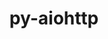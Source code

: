 ---
title: "py-aiohttp"
layout: cache
categories: [package, develop]
meta: {"compilers": ["apple-clang@16.0.0", "gcc@11.4.0", "gcc@13.2.0", "intel-oneapi-compilers@2025.1.0"], "num_specs": 72, "num_specs_by_stack": {"e4s": 12, "e4s-oneapi": 6, "ml-darwin-aarch64-mps": 14, "ml-linux-aarch64-cpu": 20, "ml-linux-aarch64-cuda": 18, "ml-linux-x86_64-cpu": 20, "ml-linux-x86_64-cuda": 18, "root": 72}, "oss": ["sequoia", "ubuntu22.04", "ubuntu24.04"], "platforms": ["darwin", "linux"], "stacks": ["e4s", "e4s-oneapi", "ml-darwin-aarch64-mps", "ml-linux-aarch64-cpu", "ml-linux-aarch64-cuda", "ml-linux-x86_64-cpu", "ml-linux-x86_64-cuda", "root"], "targets": ["aarch64", "x86_64_v3"], "versions": ["3.11.16"]}
spec_details: [{"compiler": "gcc@13.2.0", "hash": "2m44z42z7f3xw5a2f4sapgkqb5ng54tz", "os": "ubuntu24.04", "platform": "linux", "size": "-", "stacks": ["ml-linux-aarch64-cpu", "ml-linux-aarch64-cuda", "root"], "target": "aarch64", "variants": ["build_system=python_pip"], "versions": ["3.11.16"]}, {"compiler": "gcc@13.2.0", "hash": "2vac2tkxsjoz6sqoiuucp56j72txh72e", "os": "ubuntu24.04", "platform": "linux", "size": "-", "stacks": ["ml-linux-x86_64-cpu", "ml-linux-x86_64-cuda", "root"], "target": "x86_64_v3", "variants": ["build_system=python_pip"], "versions": ["3.11.16"]}, {"compiler": "gcc@13.2.0", "hash": "2wvsxoxntrlrp7i7sgttuhgt4nqd3csb", "os": "ubuntu24.04", "platform": "linux", "size": "-", "stacks": ["ml-linux-x86_64-cpu", "ml-linux-x86_64-cuda", "root"], "target": "x86_64_v3", "variants": ["build_system=python_pip"], "versions": ["3.11.16"]}, {"compiler": "apple-clang@16.0.0", "hash": "2x4gtvu7tuwbytzyfi7d2xckritleo6z", "os": "sequoia", "platform": "darwin", "size": "-", "stacks": ["ml-darwin-aarch64-mps", "root"], "target": "aarch64", "variants": ["build_system=python_pip"], "versions": ["3.11.16"]}, {"compiler": "gcc@13.2.0", "hash": "2yz37ux2lpbtj6arh23k7htuiqd6lna5", "os": "ubuntu24.04", "platform": "linux", "size": "-", "stacks": ["ml-linux-aarch64-cpu", "root"], "target": "aarch64", "variants": ["build_system=python_pip"], "versions": ["3.11.16"]}, {"compiler": "gcc@13.2.0", "hash": "2zxn2ihebghc3oyktkzm6t3b6g7le4ws", "os": "ubuntu24.04", "platform": "linux", "size": "-", "stacks": ["ml-linux-x86_64-cpu", "ml-linux-x86_64-cuda", "root"], "target": "x86_64_v3", "variants": ["build_system=python_pip"], "versions": ["3.11.16"]}, {"compiler": "apple-clang@16.0.0", "hash": "3545gaqhgj4cwo4vgfcy4tlow4rrtq6m", "os": "sequoia", "platform": "darwin", "size": "-", "stacks": ["ml-darwin-aarch64-mps", "root"], "target": "aarch64", "variants": ["build_system=python_pip"], "versions": ["3.11.16"]}, {"compiler": "apple-clang@16.0.0", "hash": "3ixvuqnscvmix6uhqyebbqye357pepl2", "os": "sequoia", "platform": "darwin", "size": "-", "stacks": ["ml-darwin-aarch64-mps", "root"], "target": "aarch64", "variants": ["build_system=python_pip"], "versions": ["3.11.16"]}, {"compiler": "gcc@13.2.0", "hash": "3ssbibk6ol5mkwgpms7yrd2txjptxlco", "os": "ubuntu24.04", "platform": "linux", "size": "-", "stacks": ["ml-linux-aarch64-cpu", "ml-linux-aarch64-cuda", "root"], "target": "aarch64", "variants": ["build_system=python_pip"], "versions": ["3.11.16"]}, {"compiler": "intel-oneapi-compilers@2025.1.0", "hash": "3tirzbawvfcsraewguuuqgkzqfaonknu", "os": "ubuntu22.04", "platform": "linux", "size": "-", "stacks": ["e4s-oneapi", "root"], "target": "x86_64_v3", "variants": ["build_system=python_pip"], "versions": ["3.11.16"]}, {"compiler": "gcc@13.2.0", "hash": "4jzghm44aimoeawpa4fch4z7fya3hczu", "os": "ubuntu24.04", "platform": "linux", "size": "-", "stacks": ["ml-linux-aarch64-cpu", "ml-linux-aarch64-cuda", "root"], "target": "aarch64", "variants": ["build_system=python_pip"], "versions": ["3.11.16"]}, {"compiler": "apple-clang@16.0.0", "hash": "4qf2d5ynv76u2foiswb2j3tlc5nikams", "os": "sequoia", "platform": "darwin", "size": "-", "stacks": ["ml-darwin-aarch64-mps", "root"], "target": "aarch64", "variants": ["build_system=python_pip"], "versions": ["3.11.16"]}, {"compiler": "gcc@13.2.0", "hash": "5oyoih2l4fiu3ejoyq4g7hkvidcsdzd4", "os": "ubuntu24.04", "platform": "linux", "size": "-", "stacks": ["ml-linux-aarch64-cpu", "ml-linux-aarch64-cuda", "root"], "target": "aarch64", "variants": ["build_system=python_pip"], "versions": ["3.11.16"]}, {"compiler": "gcc@13.2.0", "hash": "5q7qwbzjqo6um4d2dubblb5vage2va76", "os": "ubuntu24.04", "platform": "linux", "size": "-", "stacks": ["ml-linux-aarch64-cpu", "root"], "target": "aarch64", "variants": ["build_system=python_pip"], "versions": ["3.11.16"]}, {"compiler": "apple-clang@16.0.0", "hash": "5tx27b7zroxajyv6l5a324pmia3zfe6w", "os": "sequoia", "platform": "darwin", "size": "-", "stacks": ["ml-darwin-aarch64-mps", "root"], "target": "aarch64", "variants": ["build_system=python_pip"], "versions": ["3.11.16"]}, {"compiler": "gcc@13.2.0", "hash": "6a4svimkja42aoumyrnvdykdy64sdln2", "os": "ubuntu24.04", "platform": "linux", "size": "-", "stacks": ["ml-linux-aarch64-cpu", "ml-linux-aarch64-cuda", "root"], "target": "aarch64", "variants": ["build_system=python_pip"], "versions": ["3.11.16"]}, {"compiler": "gcc@13.2.0", "hash": "6mzteedxndh7526y4jcmenxqroqsy7uz", "os": "ubuntu24.04", "platform": "linux", "size": "-", "stacks": ["ml-linux-aarch64-cpu", "ml-linux-aarch64-cuda", "root"], "target": "aarch64", "variants": ["build_system=python_pip"], "versions": ["3.11.16"]}, {"compiler": "gcc@11.4.0", "hash": "6vzhwor3znabmz6aidat56vqnya5h7qn", "os": "ubuntu22.04", "platform": "linux", "size": "-", "stacks": ["e4s", "root"], "target": "x86_64_v3", "variants": ["build_system=python_pip"], "versions": ["3.11.16"]}, {"compiler": "gcc@13.2.0", "hash": "7blr7sv657nk4slj2bv3bmun6i3xj6tu", "os": "ubuntu24.04", "platform": "linux", "size": "-", "stacks": ["ml-linux-x86_64-cpu", "ml-linux-x86_64-cuda", "root"], "target": "x86_64_v3", "variants": ["build_system=python_pip"], "versions": ["3.11.16"]}, {"compiler": "gcc@11.4.0", "hash": "7ch3bhgy3ax6dxas2n4ijkvwu7662u5s", "os": "ubuntu22.04", "platform": "linux", "size": "-", "stacks": ["e4s", "root"], "target": "x86_64_v3", "variants": ["build_system=python_pip"], "versions": ["3.11.16"]}, {"compiler": "gcc@11.4.0", "hash": "7lmey5sn2dhurzs27fsevcgtduelhrla", "os": "ubuntu22.04", "platform": "linux", "size": "-", "stacks": ["e4s", "root"], "target": "x86_64_v3", "variants": ["build_system=python_pip"], "versions": ["3.11.16"]}, {"compiler": "intel-oneapi-compilers@2025.1.0", "hash": "ac472a6sq4ay3dpbshb4aehr5uwjuptz", "os": "ubuntu22.04", "platform": "linux", "size": "-", "stacks": ["e4s-oneapi", "root"], "target": "x86_64_v3", "variants": ["build_system=python_pip"], "versions": ["3.11.16"]}, {"compiler": "gcc@13.2.0", "hash": "ad3y6ochq3pyctxg4rovllctdzzsyjnt", "os": "ubuntu24.04", "platform": "linux", "size": "-", "stacks": ["ml-linux-aarch64-cpu", "ml-linux-aarch64-cuda", "root"], "target": "aarch64", "variants": ["build_system=python_pip"], "versions": ["3.11.16"]}, {"compiler": "intel-oneapi-compilers@2025.1.0", "hash": "ajek2acyvvcsez7x6kd2m7vl2kekjjfh", "os": "ubuntu22.04", "platform": "linux", "size": "-", "stacks": ["e4s-oneapi", "root"], "target": "x86_64_v3", "variants": ["build_system=python_pip"], "versions": ["3.11.16"]}, {"compiler": "gcc@11.4.0", "hash": "be5a7zpsta3c6omab3d7gsk4j437heap", "os": "ubuntu22.04", "platform": "linux", "size": "-", "stacks": ["e4s", "root"], "target": "x86_64_v3", "variants": ["build_system=python_pip"], "versions": ["3.11.16"]}, {"compiler": "gcc@13.2.0", "hash": "biqny4pj3gyv6zd626auqgvtpd6pook7", "os": "ubuntu24.04", "platform": "linux", "size": "-", "stacks": ["ml-linux-aarch64-cpu", "ml-linux-aarch64-cuda", "root"], "target": "aarch64", "variants": ["build_system=python_pip"], "versions": ["3.11.16"]}, {"compiler": "gcc@13.2.0", "hash": "byw7l5hohyhnmjokvzvvuzge36n3sfal", "os": "ubuntu24.04", "platform": "linux", "size": "-", "stacks": ["ml-linux-x86_64-cpu", "ml-linux-x86_64-cuda", "root"], "target": "x86_64_v3", "variants": ["build_system=python_pip"], "versions": ["3.11.16"]}, {"compiler": "intel-oneapi-compilers@2025.1.0", "hash": "canhadevz5japyjlhp46by6j5baqkfpd", "os": "ubuntu22.04", "platform": "linux", "size": "-", "stacks": ["e4s-oneapi", "root"], "target": "x86_64_v3", "variants": ["build_system=python_pip"], "versions": ["3.11.16"]}, {"compiler": "apple-clang@16.0.0", "hash": "d6rnjbhxkqbut6b3fdjm7pmlnvs73rkd", "os": "sequoia", "platform": "darwin", "size": "-", "stacks": ["ml-darwin-aarch64-mps", "root"], "target": "aarch64", "variants": ["build_system=python_pip"], "versions": ["3.11.16"]}, {"compiler": "gcc@13.2.0", "hash": "dqgveultgdgkujy7ydcxqmd4j42lsy47", "os": "ubuntu24.04", "platform": "linux", "size": "-", "stacks": ["ml-linux-x86_64-cpu", "ml-linux-x86_64-cuda", "root"], "target": "x86_64_v3", "variants": ["build_system=python_pip"], "versions": ["3.11.16"]}, {"compiler": "apple-clang@16.0.0", "hash": "duaaq3hxon7ezbhtzbc2qj7wdzi7y5vv", "os": "sequoia", "platform": "darwin", "size": "-", "stacks": ["ml-darwin-aarch64-mps", "root"], "target": "aarch64", "variants": ["build_system=python_pip"], "versions": ["3.11.16"]}, {"compiler": "intel-oneapi-compilers@2025.1.0", "hash": "ehonukygitvo4v5jfbxbfe6tngmsn3xy", "os": "ubuntu22.04", "platform": "linux", "size": "-", "stacks": ["e4s-oneapi", "root"], "target": "x86_64_v3", "variants": ["build_system=python_pip"], "versions": ["3.11.16"]}, {"compiler": "gcc@13.2.0", "hash": "ejzknwmpvkvlqf6bb7y5lloilqqbixkz", "os": "ubuntu24.04", "platform": "linux", "size": "-", "stacks": ["ml-linux-aarch64-cpu", "ml-linux-aarch64-cuda", "root"], "target": "aarch64", "variants": ["build_system=python_pip"], "versions": ["3.11.16"]}, {"compiler": "gcc@11.4.0", "hash": "epd57ugaqbdk7d4o3p5ofceb7zba7uom", "os": "ubuntu22.04", "platform": "linux", "size": "-", "stacks": ["e4s", "root"], "target": "x86_64_v3", "variants": ["build_system=python_pip"], "versions": ["3.11.16"]}, {"compiler": "apple-clang@16.0.0", "hash": "fe4apc4ovckix5jer6ol6mcpibilfdis", "os": "sequoia", "platform": "darwin", "size": "-", "stacks": ["ml-darwin-aarch64-mps", "root"], "target": "aarch64", "variants": ["build_system=python_pip"], "versions": ["3.11.16"]}, {"compiler": "gcc@13.2.0", "hash": "g474tn5y4cuk5h5eluvkkn7i5z3hlvc4", "os": "ubuntu24.04", "platform": "linux", "size": "-", "stacks": ["ml-linux-aarch64-cpu", "ml-linux-aarch64-cuda", "root"], "target": "aarch64", "variants": ["build_system=python_pip"], "versions": ["3.11.16"]}, {"compiler": "apple-clang@16.0.0", "hash": "gfng2wjleodrvth6dkixcywydp2izlh4", "os": "sequoia", "platform": "darwin", "size": "-", "stacks": ["ml-darwin-aarch64-mps", "root"], "target": "aarch64", "variants": ["build_system=python_pip"], "versions": ["3.11.16"]}, {"compiler": "gcc@11.4.0", "hash": "hkbyrce2e7f6y3r5mjicaw6tnufwbfko", "os": "ubuntu22.04", "platform": "linux", "size": "-", "stacks": ["e4s", "root"], "target": "x86_64_v3", "variants": ["build_system=python_pip"], "versions": ["3.11.16"]}, {"compiler": "gcc@11.4.0", "hash": "iebsp3t35gprpczn3inambtsis66nolj", "os": "ubuntu22.04", "platform": "linux", "size": "-", "stacks": ["e4s", "root"], "target": "x86_64_v3", "variants": ["build_system=python_pip"], "versions": ["3.11.16"]}, {"compiler": "gcc@11.4.0", "hash": "il2zaaip7omh566dg5bqfhxnfcquomcs", "os": "ubuntu22.04", "platform": "linux", "size": "-", "stacks": ["e4s", "root"], "target": "x86_64_v3", "variants": ["build_system=python_pip"], "versions": ["3.11.16"]}, {"compiler": "apple-clang@16.0.0", "hash": "jgs3mff6mgudr7ezytll53gsux55hucc", "os": "sequoia", "platform": "darwin", "size": "-", "stacks": ["ml-darwin-aarch64-mps", "root"], "target": "aarch64", "variants": ["build_system=python_pip"], "versions": ["3.11.16"]}, {"compiler": "gcc@13.2.0", "hash": "k54l33dbsqc4c667sewdm2tzwg5v5vje", "os": "ubuntu24.04", "platform": "linux", "size": "-", "stacks": ["ml-linux-aarch64-cpu", "ml-linux-aarch64-cuda", "root"], "target": "aarch64", "variants": ["build_system=python_pip"], "versions": ["3.11.16"]}, {"compiler": "gcc@11.4.0", "hash": "k7ygvxbn5kqca5nymg6rqyulyxhu5go6", "os": "ubuntu22.04", "platform": "linux", "size": "-", "stacks": ["e4s", "root"], "target": "x86_64_v3", "variants": ["build_system=python_pip"], "versions": ["3.11.16"]}, {"compiler": "gcc@13.2.0", "hash": "kkfuycugbn2bz27ovim2ejtgkbunwlca", "os": "ubuntu24.04", "platform": "linux", "size": "-", "stacks": ["ml-linux-x86_64-cpu", "ml-linux-x86_64-cuda", "root"], "target": "x86_64_v3", "variants": ["build_system=python_pip"], "versions": ["3.11.16"]}, {"compiler": "gcc@13.2.0", "hash": "mmr62hrlcr3nwnr2prrmvszy6eajh4ye", "os": "ubuntu24.04", "platform": "linux", "size": "-", "stacks": ["ml-linux-aarch64-cpu", "ml-linux-aarch64-cuda", "root"], "target": "aarch64", "variants": ["build_system=python_pip"], "versions": ["3.11.16"]}, {"compiler": "gcc@13.2.0", "hash": "n55vbrfvftly35y4rptvooztklnjspw6", "os": "ubuntu24.04", "platform": "linux", "size": "-", "stacks": ["ml-linux-x86_64-cpu", "ml-linux-x86_64-cuda", "root"], "target": "x86_64_v3", "variants": ["build_system=python_pip"], "versions": ["3.11.16"]}, {"compiler": "gcc@13.2.0", "hash": "nczmspxhqc3vuweddfqzjfjnjscogg4a", "os": "ubuntu24.04", "platform": "linux", "size": "-", "stacks": ["ml-linux-x86_64-cpu", "ml-linux-x86_64-cuda", "root"], "target": "x86_64_v3", "variants": ["build_system=python_pip"], "versions": ["3.11.16"]}, {"compiler": "gcc@13.2.0", "hash": "nklpq5vxxc6nw3wydiuooxephkdqlgax", "os": "ubuntu24.04", "platform": "linux", "size": "-", "stacks": ["ml-linux-aarch64-cpu", "ml-linux-aarch64-cuda", "root"], "target": "aarch64", "variants": ["build_system=python_pip"], "versions": ["3.11.16"]}, {"compiler": "gcc@13.2.0", "hash": "oaqnhs4nhfvgaqkrpitmlyodrfx6fjgw", "os": "ubuntu24.04", "platform": "linux", "size": "-", "stacks": ["ml-linux-x86_64-cpu", "ml-linux-x86_64-cuda", "root"], "target": "x86_64_v3", "variants": ["build_system=python_pip"], "versions": ["3.11.16"]}, {"compiler": "gcc@13.2.0", "hash": "pt5rk33l6z545crpo7pa6uwjqhkarsfs", "os": "ubuntu24.04", "platform": "linux", "size": "-", "stacks": ["ml-linux-x86_64-cpu", "ml-linux-x86_64-cuda", "root"], "target": "x86_64_v3", "variants": ["build_system=python_pip"], "versions": ["3.11.16"]}, {"compiler": "gcc@13.2.0", "hash": "qclqxe5xneh2p6i2lc23jf77ci7wweaz", "os": "ubuntu24.04", "platform": "linux", "size": "-", "stacks": ["ml-linux-aarch64-cpu", "ml-linux-aarch64-cuda", "root"], "target": "aarch64", "variants": ["build_system=python_pip"], "versions": ["3.11.16"]}, {"compiler": "gcc@13.2.0", "hash": "r4b4n4xgp5rnrxozrfgxge7vvrn2lvsp", "os": "ubuntu24.04", "platform": "linux", "size": "-", "stacks": ["ml-linux-x86_64-cpu", "ml-linux-x86_64-cuda", "root"], "target": "x86_64_v3", "variants": ["build_system=python_pip"], "versions": ["3.11.16"]}, {"compiler": "gcc@11.4.0", "hash": "rcergm6opsdamrmdksmenqynqfoj7gsx", "os": "ubuntu22.04", "platform": "linux", "size": "-", "stacks": ["e4s", "root"], "target": "x86_64_v3", "variants": ["build_system=python_pip"], "versions": ["3.11.16"]}, {"compiler": "gcc@13.2.0", "hash": "t33jwiyaa75b2y572x3ls6d6vgo4ze6n", "os": "ubuntu24.04", "platform": "linux", "size": "-", "stacks": ["ml-linux-x86_64-cpu", "ml-linux-x86_64-cuda", "root"], "target": "x86_64_v3", "variants": ["build_system=python_pip"], "versions": ["3.11.16"]}, {"compiler": "gcc@13.2.0", "hash": "tffpt6kqxhjcfda7p4putkus4har6che", "os": "ubuntu24.04", "platform": "linux", "size": "-", "stacks": ["ml-linux-aarch64-cpu", "ml-linux-aarch64-cuda", "root"], "target": "aarch64", "variants": ["build_system=python_pip"], "versions": ["3.11.16"]}, {"compiler": "apple-clang@16.0.0", "hash": "tpvedbrp7r36bdqacqi7xlf7a2muqh6g", "os": "sequoia", "platform": "darwin", "size": "-", "stacks": ["ml-darwin-aarch64-mps", "root"], "target": "aarch64", "variants": ["build_system=python_pip"], "versions": ["3.11.16"]}, {"compiler": "intel-oneapi-compilers@2025.1.0", "hash": "u2qmp7k4p7sov5dnwfswnprqct34nq5i", "os": "ubuntu22.04", "platform": "linux", "size": "-", "stacks": ["e4s-oneapi", "root"], "target": "x86_64_v3", "variants": ["build_system=python_pip"], "versions": ["3.11.16"]}, {"compiler": "gcc@13.2.0", "hash": "ubql7exhffzigdujdzpijy7fw4pdnqo3", "os": "ubuntu24.04", "platform": "linux", "size": "-", "stacks": ["ml-linux-x86_64-cpu", "ml-linux-x86_64-cuda", "root"], "target": "x86_64_v3", "variants": ["build_system=python_pip"], "versions": ["3.11.16"]}, {"compiler": "apple-clang@16.0.0", "hash": "ukjfzstev2hjcvpkfcsfdhc376rexuul", "os": "sequoia", "platform": "darwin", "size": "-", "stacks": ["ml-darwin-aarch64-mps", "root"], "target": "aarch64", "variants": ["build_system=python_pip"], "versions": ["3.11.16"]}, {"compiler": "gcc@13.2.0", "hash": "v6wzgyoihiw3m6ynxu26i3urclyqw3ui", "os": "ubuntu24.04", "platform": "linux", "size": "-", "stacks": ["ml-linux-x86_64-cpu", "root"], "target": "x86_64_v3", "variants": ["build_system=python_pip"], "versions": ["3.11.16"]}, {"compiler": "gcc@13.2.0", "hash": "w3rtyuhjygshhzauhop7yxnq5ech7zta", "os": "ubuntu24.04", "platform": "linux", "size": "-", "stacks": ["ml-linux-aarch64-cpu", "ml-linux-aarch64-cuda", "root"], "target": "aarch64", "variants": ["build_system=python_pip"], "versions": ["3.11.16"]}, {"compiler": "gcc@13.2.0", "hash": "wdrvpbrd76kkk2vbrea6fpgy6l75ewna", "os": "ubuntu24.04", "platform": "linux", "size": "-", "stacks": ["ml-linux-aarch64-cpu", "ml-linux-aarch64-cuda", "root"], "target": "aarch64", "variants": ["build_system=python_pip"], "versions": ["3.11.16"]}, {"compiler": "gcc@13.2.0", "hash": "wdw35l5vgitkoq7slog4moubjnfcb6nn", "os": "ubuntu24.04", "platform": "linux", "size": "-", "stacks": ["ml-linux-x86_64-cpu", "ml-linux-x86_64-cuda", "root"], "target": "x86_64_v3", "variants": ["build_system=python_pip"], "versions": ["3.11.16"]}, {"compiler": "gcc@11.4.0", "hash": "wvhkt37cjofepd6mgjafcaje2g7e34wt", "os": "ubuntu22.04", "platform": "linux", "size": "-", "stacks": ["e4s", "root"], "target": "x86_64_v3", "variants": ["build_system=python_pip"], "versions": ["3.11.16"]}, {"compiler": "gcc@13.2.0", "hash": "xbv26axwd4k4htdmaz4lrfy4aqwl7iea", "os": "ubuntu24.04", "platform": "linux", "size": "-", "stacks": ["ml-linux-x86_64-cpu", "ml-linux-x86_64-cuda", "root"], "target": "x86_64_v3", "variants": ["build_system=python_pip"], "versions": ["3.11.16"]}, {"compiler": "gcc@11.4.0", "hash": "xiezna2cyh7hkzg7ph3f3acsgduqih2r", "os": "ubuntu22.04", "platform": "linux", "size": "-", "stacks": ["e4s", "root"], "target": "x86_64_v3", "variants": ["build_system=python_pip"], "versions": ["3.11.16"]}, {"compiler": "apple-clang@16.0.0", "hash": "xpcpzvhxth3dc6jqdfkt7m7xmjrdkdpj", "os": "sequoia", "platform": "darwin", "size": "-", "stacks": ["ml-darwin-aarch64-mps", "root"], "target": "aarch64", "variants": ["build_system=python_pip"], "versions": ["3.11.16"]}, {"compiler": "apple-clang@16.0.0", "hash": "z234cw63uivd6bmpcwxnhn47wcdpsrv2", "os": "sequoia", "platform": "darwin", "size": "-", "stacks": ["ml-darwin-aarch64-mps", "root"], "target": "aarch64", "variants": ["build_system=python_pip"], "versions": ["3.11.16"]}, {"compiler": "gcc@13.2.0", "hash": "zhuxuaz7pgn7oc2ln2kpqymystu3poxt", "os": "ubuntu24.04", "platform": "linux", "size": "-", "stacks": ["ml-linux-x86_64-cpu", "root"], "target": "x86_64_v3", "variants": ["build_system=python_pip"], "versions": ["3.11.16"]}, {"compiler": "gcc@13.2.0", "hash": "zll6v6igmpz2k3o2zrxxozqldruvn2n3", "os": "ubuntu24.04", "platform": "linux", "size": "-", "stacks": ["ml-linux-aarch64-cpu", "ml-linux-aarch64-cuda", "root"], "target": "aarch64", "variants": ["build_system=python_pip"], "versions": ["3.11.16"]}, {"compiler": "gcc@13.2.0", "hash": "zqcfstlxs6izvdll7ntmvmlb7x7ypcbr", "os": "ubuntu24.04", "platform": "linux", "size": "-", "stacks": ["ml-linux-x86_64-cpu", "ml-linux-x86_64-cuda", "root"], "target": "x86_64_v3", "variants": ["build_system=python_pip"], "versions": ["3.11.16"]}, {"compiler": "gcc@13.2.0", "hash": "zsnqsquvweczkc2zpssmwl6wjd57japg", "os": "ubuntu24.04", "platform": "linux", "size": "-", "stacks": ["ml-linux-x86_64-cpu", "ml-linux-x86_64-cuda", "root"], "target": "x86_64_v3", "variants": ["build_system=python_pip"], "versions": ["3.11.16"]}]
---